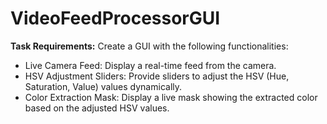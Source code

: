 # VideoFeedProcessorGUI

**Task Requirements:**
Create a GUI with the following functionalities:
- Live Camera Feed: Display a real-time feed from the camera.
- HSV Adjustment Sliders: Provide sliders to adjust the HSV (Hue, Saturation, Value) values dynamically.
- Color Extraction Mask: Display a live mask showing the extracted color based on the adjusted HSV values.
